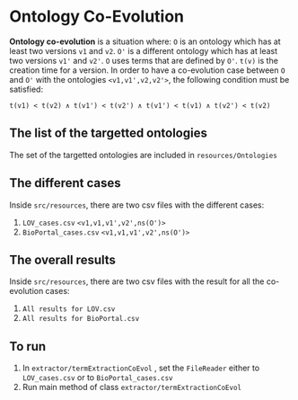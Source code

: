 # Ontology Co-Evolution

**Ontology co-evolution**  is a situation where: `O` is an ontology
which has at least two versions `v1` and `v2`. `O'` is a different
ontology which has at least two versions `v1'` and `v2'`. `O` uses
terms that are defined by `O'`. `t(v)` is the creation time for a
version.
In order to have a co-evolution case between `O` and `O'`
with the ontologies `<v1,v1',v2,v2'>`, the following condition
must be satisfied:

`t(v1) < t(v2) ∧ t(v1') < t(v2') ∧ t(v1') < t(v1) ∧ t(v2') < t(v2)`


## The list of the targetted ontologies

The set of the targetted ontologies are included in `resources/Ontologies`


## The different cases

Inside `src/resources`, there are two csv files with the different cases:

1. `LOV_cases.csv` `<v1,v1,v1',v2',ns(O')>`
2. `BioPortal_cases.csv` `<v1,v1,v1',v2',ns(O')>`


## The overall results

Inside `src/resources`, there are two csv files with the result for all the co-evolution cases:

1. `All results for LOV.csv` 
2. `All results for BioPortal.csv`



## To run

1. In `extractor/termExtractionCoEvol` , set the `FileReader` either to  `LOV_cases.csv` or to `BioPortal_cases.csv`
2. Run main method of class `extractor/termExtractionCoEvol`
